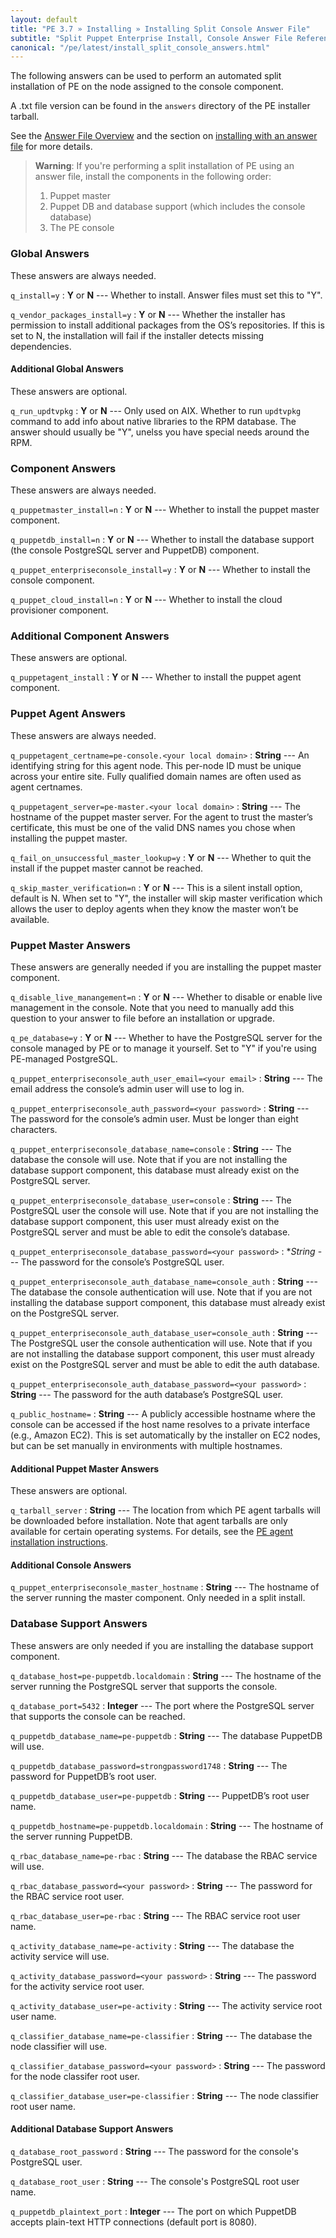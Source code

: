 ```yaml
---
layout: default
title: "PE 3.7 » Installing » Installing Split Console Answer File"
subtitle: "Split Puppet Enterprise Install, Console Answer File Reference"
canonical: "/pe/latest/install_split_console_answers.html"
---
```


The following answers can be used to perform an automated split installation of PE on the node assigned to the console component. 

A .txt file version can be found in the `answers` directory of the PE installer tarball.

See the [Answer File Overview](./install_answer_file_reference.html) and the section on [installing with an answer file](./install_automated.html) for more details.

>**Warning**: If you're performing a split installation of PE using an answer file, install the components in the following order:
>
> 1. Puppet master
> 2. Puppet DB and database support (which includes the console database)
> 3. The PE console 

### Global Answers

These answers are always needed.

`q_install=y`
: **Y** or **N** --- Whether to install. Answer files must set this to "Y".

`q_vendor_packages_install=y`
: **Y** or **N** --- Whether the installer has permission to install additional packages from the OS’s repositories. If this is set to N, the installation will fail if the installer detects missing dependencies.

#### Additional Global Answers

These answers are optional.

`q_run_updtvpkg`
: **Y** or **N** --- Only used on AIX. Whether to run `updtvpkg` command to add info about native libraries to the RPM database. The answer should usually be "Y", unelss you have special needs around the RPM.

### Component Answers

These answers are always needed.

`q_puppetmaster_install=n`
: **Y** or **N** --- Whether to install the puppet master component.

`q_puppetdb_install=n`
: **Y** or **N** --- Whether to install the database support (the console PostgreSQL server and PuppetDB) component.

`q_puppet_enterpriseconsole_install=y`
: **Y** or **N** --- Whether to install the console component.

`q_puppet_cloud_install=n`
: **Y** or **N** --- Whether to install the cloud provisioner component.

### Additional Component Answers

These answers are optional.

`q_puppetagent_install`
: **Y** or **N** --- Whether to install the puppet agent component.

### Puppet Agent Answers
These answers are always needed.

`q_puppetagent_certname=pe-console.<your local domain>`
: **String** --- An identifying string for this agent node. This per-node ID must be unique across your entire site. Fully qualified domain names are often used as agent certnames.

`q_puppetagent_server=pe-master.<your local domain>`
: **String** --- The hostname of the puppet master server. For the agent to trust the master’s certificate, this must be one of the valid DNS names you chose when installing the puppet master.

`q_fail_on_unsuccessful_master_lookup=y`
: **Y** or **N** --- Whether to quit the install if the puppet master cannot be reached.

`q_skip_master_verification=n`
: **Y** or **N** --- This is a silent install option, default is N. When set to "Y", the installer will skip master verification which allows the user to deploy agents when they know the master won’t be available.

### Puppet Master Answers
These answers are generally needed if you are installing the puppet master component.

`q_disable_live_manangement=n`
: **Y** or **N** --- Whether to disable or enable live management in the console. Note that you need to manually add this question to your answer to file before an installation or upgrade.

`q_pe_database=y`
: **Y** or **N** --- Whether to have the PostgreSQL server for the console managed by PE or to manage it yourself. Set to "Y" if you're using PE-managed PostgreSQL.

`q_puppet_enterpriseconsole_auth_user_email=<your email>`
: **String** --- The email address the console’s admin user will use to log in.

`q_puppet_enterpriseconsole_auth_password=<your password>`
: **String** --- The password for the console’s admin user. Must be longer than eight characters.

`q_puppet_enterpriseconsole_database_name=console`
: **String** --- The database the console will use. Note that if you are not installing the database support component, this database must already exist on the PostgreSQL server.

`q_puppet_enterpriseconsole_database_user=console` 
: **String** --- The PostgreSQL user the console will use. Note that if you are not installing the database support component, this user must already exist on the PostgreSQL server and must be able to edit the console’s database.

`q_puppet_enterpriseconsole_database_password=<your password>`
: **String* --- The password for the console’s PostgreSQL user.

`q_puppet_enterpriseconsole_auth_database_name=console_auth`
: **String** --- The database the console authentication will use. Note that if you are not installing the database support component, this database must already exist on the PostgreSQL server.

`q_puppet_enterpriseconsole_auth_database_user=console_auth`
: **String** --- The PostgreSQL user the console authentication will use. Note that if you are not installing the database support component, this user must already exist on the PostgreSQL server and must be able to edit the auth database.

`q_puppet_enterpriseconsole_auth_database_password=<your password>`
: **String** --- The password for the auth database’s PostgreSQL user.

`q_public_hostname=`
: **String** --- A publicly accessible hostname where the console can be accessed if the host name resolves to a private interface (e.g., Amazon EC2). This is set automatically by the installer on EC2 nodes, but can be set manually in environments with multiple hostnames.

#### Additional Puppet Master Answers

These answers are optional.

`q_tarball_server`
: **String** --- The location from which PE agent tarballs will be downloaded before installation. Note that agent tarballs are only available for certain operating systems. For details, see the [PE agent installation instructions](./install_agents.html).

#### Additional Console Answers

`q_puppet_enterpriseconsole_master_hostname`
: **String** --- The hostname of the server running the master component. Only needed in a split install.


### Database Support Answers
These answers are only needed if you are installing the database support component.

`q_database_host=pe-puppetdb.localdomain`
: **String** --- The hostname of the server running the PostgreSQL server that supports the console.

`q_database_port=5432`
: **Integer** --- The port where the PostgreSQL server that supports the console can be reached.

`q_puppetdb_database_name=pe-puppetdb`
: **String** --- The database PuppetDB will use.

`q_puppetdb_database_password=strongpassword1748`
: **String** --- The password for PuppetDB’s root user.

`q_puppetdb_database_user=pe-puppetdb`
: **String** --- PuppetDB’s root user name.

`q_puppetdb_hostname=pe-puppetdb.localdomain`
: **String** --- The hostname of the server running PuppetDB.

`q_rbac_database_name=pe-rbac`
: **String** --- The database the RBAC service will use.

`q_rbac_database_password=<your password>`
: **String** --- The password for the RBAC service root user.

`q_rbac_database_user=pe-rbac`
: **String** --- The RBAC service root user name.

`q_activity_database_name=pe-activity`
: **String** --- The database the activity service will use.

`q_activity_database_password=<your password>`
: **String** --- The password for the activity service root user.

`q_activity_database_user=pe-activity`
: **String** --- The activity service root user name.

`q_classifier_database_name=pe-classifier`
: **String** --- The database the node classifier will use.

`q_classifier_database_password=<your password>`
: **String** --- The password for the node classifer root user.

`q_classifier_database_user=pe-classifier`
: **String** --- The node classifier root user name.

#### Additional Database Support Answers

`q_database_root_password`
: **String** --- The password for the console's PostgreSQL user.

`q_database_root_user`
: **String** --- The console's PostgreSQL root user name.

`q_puppetdb_plaintext_port`
: **Integer** --- The port on which PuppetDB accepts plain-text HTTP connections (default port is 8080).


